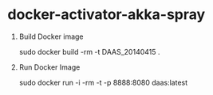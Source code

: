 docker-activator-akka-spray
===========================

1. Build Docker image

    sudo docker build -rm -t DAAS_20140415 .

2. Run Docker Image

    sudo docker run -i -rm -t -p 8888:8080 daas:latest

